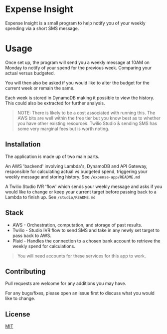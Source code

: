 # Expense Insight

Expense Insight is a small program to help notify you of your weekly spending via a short SMS message.

# Usage

Once set up, the program will send you a weekly message at 10AM on Monday to notify of your spend for the previous week. Comparing your actual versus budgeted.

You will then also be asked if you would like to alter the budget for the current week or remain the same.

Each week is stored in DynamoDB making it possible to view the history. This could also be extracted for further analysis.

> NOTE: There is likely to be a cost associated with running this. The AWS bits are well within the free tier but you know best as to whether you have other existing resources. Twilio Studio & sending SMS has some very marginal fees but is worth noting.

## Installation

The application is made up of two main parts.

An AWS 'backend' involving Lambda's, DynamoDB and API Gateway, responsible for calculating actual vs budgeted spend, triggering your weekly message and storing history. See `/expense-app/README.md`

A Twilio Studio IVR 'flow' which sends your weekly message and asks if you would like to change or keep your current target before passing back to a Lambda to finish up. See `/studio/README.md`

## Stack

- AWS - Orchestration, computation, and storage of past results.
- Twilio - Studio IVR flow to send SMS and take in any newly set target to pass back to AWS.
- Plaid - Handles the connection to a chosen bank account to retrieve the weekly spend for calculations.

> You will need accounts for these services for this app to work.

## Contributing

Pull requests are welcome for any additions you may have.

For any bugs/fixes, please open an issue first to discuss what you would like to change.

## License

[MIT](https://choosealicense.com/licenses/mit/)
